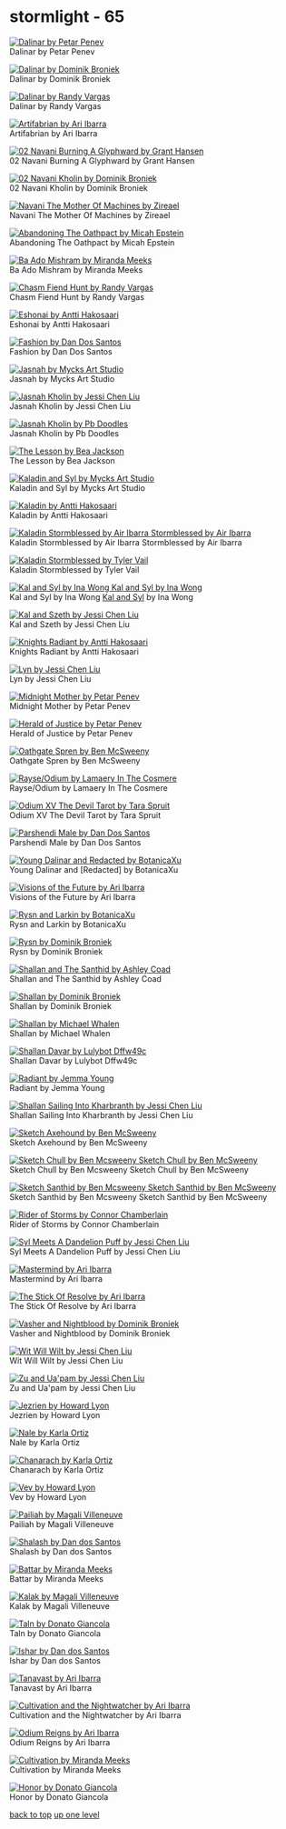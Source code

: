 # stormlight - 65
[![Dalinar by Petar Penev](https://raw.githubusercontent.com/buckmanc/wallpapers/main/mobile/cosmere/stormlight/00_dalinar_by_petar_penev.jpg "Dalinar by Petar Penev")](https://raw.githubusercontent.com/buckmanc/wallpapers/main/mobile/cosmere/stormlight/00_dalinar_by_petar_penev.jpg)\
Dalinar by Petar Penev

[![Dalinar by Dominik Broniek](https://raw.githubusercontent.com/buckmanc/wallpapers/main/mobile/cosmere/stormlight/01_dalinar_by_dominik_broniek.jpg "Dalinar by Dominik Broniek")](https://raw.githubusercontent.com/buckmanc/wallpapers/main/mobile/cosmere/stormlight/01_dalinar_by_dominik_broniek.jpg)\
Dalinar by Dominik Broniek

[![Dalinar by Randy Vargas](https://raw.githubusercontent.com/buckmanc/wallpapers/main/mobile/cosmere/stormlight/01_dalinar_by_randy_vargas.jpg "Dalinar by Randy Vargas")](https://raw.githubusercontent.com/buckmanc/wallpapers/main/mobile/cosmere/stormlight/01_dalinar_by_randy_vargas.jpg)\
Dalinar by Randy Vargas

[![Artifabrian by Ari Ibarra](https://raw.githubusercontent.com/buckmanc/wallpapers/main/mobile/cosmere/stormlight/02_artifabrian_by_ari_ibarra.jpg "Artifabrian by Ari Ibarra")](https://raw.githubusercontent.com/buckmanc/wallpapers/main/mobile/cosmere/stormlight/02_artifabrian_by_ari_ibarra.jpg)\
Artifabrian by Ari Ibarra

[![02 Navani Burning A Glyphward by Grant Hansen](https://raw.githubusercontent.com/buckmanc/wallpapers/main/mobile/cosmere/stormlight/02_navani_burning_a_glyphward_by_grant_hansen.png "02 Navani Burning A Glyphward by Grant Hansen")](https://raw.githubusercontent.com/buckmanc/wallpapers/main/mobile/cosmere/stormlight/02_navani_burning_a_glyphward_by_grant_hansen.png)\
02 Navani Burning A Glyphward by Grant Hansen

[![02 Navani Kholin by Dominik Broniek](https://raw.githubusercontent.com/buckmanc/wallpapers/main/mobile/cosmere/stormlight/02_navani_kholin_by_dominik_broniek.jpg "02 Navani Kholin by Dominik Broniek")](https://raw.githubusercontent.com/buckmanc/wallpapers/main/mobile/cosmere/stormlight/02_navani_kholin_by_dominik_broniek.jpg)\
02 Navani Kholin by Dominik Broniek

[![Navani The Mother Of Machines by Zireael](https://raw.githubusercontent.com/buckmanc/wallpapers/main/mobile/cosmere/stormlight/02_navani_the_mother_of_machines_by_zireael.jpg "Navani The Mother Of Machines by Zireael")](https://raw.githubusercontent.com/buckmanc/wallpapers/main/mobile/cosmere/stormlight/02_navani_the_mother_of_machines_by_zireael.jpg)\
Navani The Mother Of Machines by Zireael

[![Abandoning The Oathpact by Micah Epstein](https://raw.githubusercontent.com/buckmanc/wallpapers/main/mobile/cosmere/stormlight/abandoning_the_oathpact_by_micah_epstein.jpg "Abandoning The Oathpact by Micah Epstein")](https://raw.githubusercontent.com/buckmanc/wallpapers/main/mobile/cosmere/stormlight/abandoning_the_oathpact_by_micah_epstein.jpg)\
Abandoning The Oathpact by Micah Epstein

[![Ba Ado Mishram by Miranda Meeks](https://raw.githubusercontent.com/buckmanc/wallpapers/main/mobile/cosmere/stormlight/ba-ado-mishram_by_miranda_meeks.png "Ba Ado Mishram by Miranda Meeks")](https://raw.githubusercontent.com/buckmanc/wallpapers/main/mobile/cosmere/stormlight/ba-ado-mishram_by_miranda_meeks.png)\
Ba Ado Mishram by Miranda Meeks

[![Chasm Fiend Hunt by Randy Vargas](https://raw.githubusercontent.com/buckmanc/wallpapers/main/mobile/cosmere/stormlight/chasm_fiend_hunt_by_randy_vargas.jpg "Chasm Fiend Hunt by Randy Vargas")](https://raw.githubusercontent.com/buckmanc/wallpapers/main/mobile/cosmere/stormlight/chasm_fiend_hunt_by_randy_vargas.jpg)\
Chasm Fiend Hunt by Randy Vargas

[![Eshonai by Antti Hakosaari](https://raw.githubusercontent.com/buckmanc/wallpapers/main/mobile/cosmere/stormlight/eshonai_by_antti_hakosaari.jpg "Eshonai by Antti Hakosaari")](https://raw.githubusercontent.com/buckmanc/wallpapers/main/mobile/cosmere/stormlight/eshonai_by_antti_hakosaari.jpg)\
Eshonai by Antti Hakosaari

[![Fashion by Dan Dos Santos](https://raw.githubusercontent.com/buckmanc/wallpapers/main/mobile/cosmere/stormlight/fashion_by_dan_dos_santos.png "Fashion by Dan Dos Santos")](https://raw.githubusercontent.com/buckmanc/wallpapers/main/mobile/cosmere/stormlight/fashion_by_dan_dos_santos.png)\
Fashion by Dan Dos Santos

[![Jasnah by Mycks Art Studio](https://raw.githubusercontent.com/buckmanc/wallpapers/main/mobile/cosmere/stormlight/jasnah_by_mycks_art_studio.jpg "Jasnah by Mycks Art Studio")](https://raw.githubusercontent.com/buckmanc/wallpapers/main/mobile/cosmere/stormlight/jasnah_by_mycks_art_studio.jpg)\
Jasnah by Mycks Art Studio

[![Jasnah Kholin by Jessi Chen Liu](https://raw.githubusercontent.com/buckmanc/wallpapers/main/mobile/cosmere/stormlight/jasnah_kholin_by_jessi_chen_liu.jpg "Jasnah Kholin by Jessi Chen Liu")](https://raw.githubusercontent.com/buckmanc/wallpapers/main/mobile/cosmere/stormlight/jasnah_kholin_by_jessi_chen_liu.jpg)\
Jasnah Kholin by Jessi Chen Liu

[![Jasnah Kholin by Pb Doodles](https://raw.githubusercontent.com/buckmanc/wallpapers/main/mobile/cosmere/stormlight/jasnah_kholin_by_pb_doodles.png "Jasnah Kholin by Pb Doodles")](https://raw.githubusercontent.com/buckmanc/wallpapers/main/mobile/cosmere/stormlight/jasnah_kholin_by_pb_doodles.png)\
Jasnah Kholin by Pb Doodles

[![The Lesson by Bea Jackson](https://raw.githubusercontent.com/buckmanc/wallpapers/main/mobile/cosmere/stormlight/jasnah_the_lesson_by_bea_jackson.jpg "The Lesson by Bea Jackson")](https://raw.githubusercontent.com/buckmanc/wallpapers/main/mobile/cosmere/stormlight/jasnah_the_lesson_by_bea_jackson.jpg)\
The Lesson by Bea Jackson

[![Kaladin and Syl by Mycks Art Studio](https://raw.githubusercontent.com/buckmanc/wallpapers/main/mobile/cosmere/stormlight/kaladin_and_syl_by_mycks_art_studio.jpg "Kaladin and Syl by Mycks Art Studio")](https://raw.githubusercontent.com/buckmanc/wallpapers/main/mobile/cosmere/stormlight/kaladin_and_syl_by_mycks_art_studio.jpg)\
Kaladin and Syl by Mycks Art Studio

[![Kaladin by Antti Hakosaari](https://raw.githubusercontent.com/buckmanc/wallpapers/main/mobile/cosmere/stormlight/kaladin_by_antti_hakosaari.jpg "Kaladin by Antti Hakosaari")](https://raw.githubusercontent.com/buckmanc/wallpapers/main/mobile/cosmere/stormlight/kaladin_by_antti_hakosaari.jpg)\
Kaladin by Antti Hakosaari

[![Kaladin Stormblessed by Air Ibarra
Stormblessed by Air Ibarra](https://raw.githubusercontent.com/buckmanc/wallpapers/main/mobile/cosmere/stormlight/kaladin_stormblessed_by_air_ibarra.jpg "Kaladin Stormblessed by Air Ibarra
Stormblessed by Air Ibarra")](https://raw.githubusercontent.com/buckmanc/wallpapers/main/mobile/cosmere/stormlight/kaladin_stormblessed_by_air_ibarra.jpg)\
Kaladin Stormblessed by Air Ibarra
Stormblessed by Air Ibarra

[![Kaladin Stormblessed by Tyler Vail](https://raw.githubusercontent.com/buckmanc/wallpapers/main/mobile/cosmere/stormlight/kaladin-stormblessed-by-tyler-vail.jpg "Kaladin Stormblessed by Tyler Vail")](https://raw.githubusercontent.com/buckmanc/wallpapers/main/mobile/cosmere/stormlight/kaladin-stormblessed-by-tyler-vail.jpg)\
Kaladin Stormblessed by Tyler Vail

[![Kal and Syl by Ina Wong
Kal and Syl by Ina Wong](https://raw.githubusercontent.com/buckmanc/wallpapers/main/mobile/cosmere/stormlight/kal_and_syl_by_ina_wong.jpg "Kal and Syl by Ina Wong
Kal and Syl by Ina Wong")](https://raw.githubusercontent.com/buckmanc/wallpapers/main/mobile/cosmere/stormlight/kal_and_syl_by_ina_wong.jpg)\
Kal and Syl by Ina Wong
[Kal and Syl](https://www.deviantart.com/inawong/art/Kal-and-Syl-699058325) by Ina Wong

[![Kal and Szeth by Jessi Chen Liu](https://raw.githubusercontent.com/buckmanc/wallpapers/main/mobile/cosmere/stormlight/kal_and_szeth_by_jessi_chen_liu.png "Kal and Szeth by Jessi Chen Liu")](https://raw.githubusercontent.com/buckmanc/wallpapers/main/mobile/cosmere/stormlight/kal_and_szeth_by_jessi_chen_liu.png)\
Kal and Szeth by Jessi Chen Liu

[![Knights Radiant by Antti Hakosaari](https://raw.githubusercontent.com/buckmanc/wallpapers/main/mobile/cosmere/stormlight/knights_radiant_by_antti_hakosaari.jpg "Knights Radiant by Antti Hakosaari")](https://raw.githubusercontent.com/buckmanc/wallpapers/main/mobile/cosmere/stormlight/knights_radiant_by_antti_hakosaari.jpg)\
Knights Radiant by Antti Hakosaari

[![Lyn by Jessi Chen Liu](https://raw.githubusercontent.com/buckmanc/wallpapers/main/mobile/cosmere/stormlight/lyn_by_jessi_chen_liu.jpg "Lyn by Jessi Chen Liu")](https://raw.githubusercontent.com/buckmanc/wallpapers/main/mobile/cosmere/stormlight/lyn_by_jessi_chen_liu.jpg)\
Lyn by Jessi Chen Liu

[![Midnight Mother by Petar Penev](https://raw.githubusercontent.com/buckmanc/wallpapers/main/mobile/cosmere/stormlight/Midnight_Mother_by_Petar_Penev.jpg "Midnight Mother by Petar Penev")](https://raw.githubusercontent.com/buckmanc/wallpapers/main/mobile/cosmere/stormlight/Midnight_Mother_by_Petar_Penev.jpg)\
Midnight Mother by Petar Penev

[![Herald of Justice by Petar Penev](https://raw.githubusercontent.com/buckmanc/wallpapers/main/mobile/cosmere/stormlight/nale_herald_of_justice_by_petar_penev.jpg "Herald of Justice by Petar Penev")](https://raw.githubusercontent.com/buckmanc/wallpapers/main/mobile/cosmere/stormlight/nale_herald_of_justice_by_petar_penev.jpg)\
Herald of Justice by Petar Penev

[![Oathgate Spren by Ben McSweeny](https://raw.githubusercontent.com/buckmanc/wallpapers/main/mobile/cosmere/stormlight/oathgate_spren_by_ben_mcsweeny.jpg "Oathgate Spren by Ben McSweeny")](https://raw.githubusercontent.com/buckmanc/wallpapers/main/mobile/cosmere/stormlight/oathgate_spren_by_ben_mcsweeny.jpg)\
Oathgate Spren by Ben McSweeny

[![Rayse/Odium by Lamaery In The Cosmere](https://raw.githubusercontent.com/buckmanc/wallpapers/main/mobile/cosmere/stormlight/odium_rayse_by_lamaery_in_the_cosmere.jpg "Rayse/Odium by Lamaery In The Cosmere")](https://raw.githubusercontent.com/buckmanc/wallpapers/main/mobile/cosmere/stormlight/odium_rayse_by_lamaery_in_the_cosmere.jpg)\
Rayse/Odium by Lamaery In The Cosmere

[![Odium XV The Devil Tarot by Tara Spruit](https://raw.githubusercontent.com/buckmanc/wallpapers/main/mobile/cosmere/stormlight/odium_xv_the_devil_tarot_by_tara_spruit.jpg "Odium XV The Devil Tarot by Tara Spruit")](https://raw.githubusercontent.com/buckmanc/wallpapers/main/mobile/cosmere/stormlight/odium_xv_the_devil_tarot_by_tara_spruit.jpg)\
Odium XV The Devil Tarot by Tara Spruit

[![Parshendi Male by Dan Dos Santos](https://raw.githubusercontent.com/buckmanc/wallpapers/main/mobile/cosmere/stormlight/parshendi_male_by_dan_dos_santos.jpg "Parshendi Male by Dan Dos Santos")](https://raw.githubusercontent.com/buckmanc/wallpapers/main/mobile/cosmere/stormlight/parshendi_male_by_dan_dos_santos.jpg)\
Parshendi Male by Dan Dos Santos

[![Young Dalinar and Redacted by BotanicaXu](https://raw.githubusercontent.com/buckmanc/wallpapers/main/mobile/cosmere/stormlight/redacted_young_dalinar_and_redacted_by_botanicaxu.jpg "Young Dalinar and Redacted by BotanicaXu")](https://raw.githubusercontent.com/buckmanc/wallpapers/main/mobile/cosmere/stormlight/redacted_young_dalinar_and_redacted_by_botanicaxu.jpg)\
Young Dalinar and [Redacted] by BotanicaXu

[![Visions of the Future by Ari Ibarra](https://raw.githubusercontent.com/buckmanc/wallpapers/main/mobile/cosmere/stormlight/renarin_visions_of_the_future_by_ari_ibarra.jpg "Visions of the Future by Ari Ibarra")](https://raw.githubusercontent.com/buckmanc/wallpapers/main/mobile/cosmere/stormlight/renarin_visions_of_the_future_by_ari_ibarra.jpg)\
Visions of the Future by Ari Ibarra

[![Rysn and Larkin by BotanicaXu](https://raw.githubusercontent.com/buckmanc/wallpapers/main/mobile/cosmere/stormlight/rysn_and_larkin_by_botanicaxu.jpg "Rysn and Larkin by BotanicaXu")](https://raw.githubusercontent.com/buckmanc/wallpapers/main/mobile/cosmere/stormlight/rysn_and_larkin_by_botanicaxu.jpg)\
Rysn and Larkin by BotanicaXu

[![Rysn by Dominik Broniek](https://raw.githubusercontent.com/buckmanc/wallpapers/main/mobile/cosmere/stormlight/rysn_by_dominik_broniek.jpg "Rysn by Dominik Broniek")](https://raw.githubusercontent.com/buckmanc/wallpapers/main/mobile/cosmere/stormlight/rysn_by_dominik_broniek.jpg)\
Rysn by Dominik Broniek

[![Shallan and The Santhid by Ashley Coad](https://raw.githubusercontent.com/buckmanc/wallpapers/main/mobile/cosmere/stormlight/shallan_and_the_santhid_by_ashley_coad.png "Shallan and The Santhid by Ashley Coad")](https://raw.githubusercontent.com/buckmanc/wallpapers/main/mobile/cosmere/stormlight/shallan_and_the_santhid_by_ashley_coad.png)\
Shallan and The Santhid by Ashley Coad

[![Shallan by Dominik Broniek](https://raw.githubusercontent.com/buckmanc/wallpapers/main/mobile/cosmere/stormlight/shallan_by_dominik_broniek.jpg "Shallan by Dominik Broniek")](https://raw.githubusercontent.com/buckmanc/wallpapers/main/mobile/cosmere/stormlight/shallan_by_dominik_broniek.jpg)\
Shallan by Dominik Broniek

[![Shallan by Michael Whalen](https://raw.githubusercontent.com/buckmanc/wallpapers/main/mobile/cosmere/stormlight/shallan_by_michael_whalen.png "Shallan by Michael Whalen")](https://raw.githubusercontent.com/buckmanc/wallpapers/main/mobile/cosmere/stormlight/shallan_by_michael_whalen.png)\
Shallan by Michael Whalen

[![Shallan Davar by Lulybot Dffw49c](https://raw.githubusercontent.com/buckmanc/wallpapers/main/mobile/cosmere/stormlight/shallan_davar_by_lulybot_dffw49c.jpg "Shallan Davar by Lulybot Dffw49c")](https://raw.githubusercontent.com/buckmanc/wallpapers/main/mobile/cosmere/stormlight/shallan_davar_by_lulybot_dffw49c.jpg)\
Shallan Davar by Lulybot Dffw49c

[![Radiant by Jemma Young](https://raw.githubusercontent.com/buckmanc/wallpapers/main/mobile/cosmere/stormlight/shallan_radiant_by_jemma_young.jpg "Radiant by Jemma Young")](https://raw.githubusercontent.com/buckmanc/wallpapers/main/mobile/cosmere/stormlight/shallan_radiant_by_jemma_young.jpg)\
Radiant by Jemma Young

[![Shallan Sailing Into Kharbranth by Jessi Chen Liu](https://raw.githubusercontent.com/buckmanc/wallpapers/main/mobile/cosmere/stormlight/shallan_sailing_into_kharbranth_by_jessi_chen_liu.jpg "Shallan Sailing Into Kharbranth by Jessi Chen Liu")](https://raw.githubusercontent.com/buckmanc/wallpapers/main/mobile/cosmere/stormlight/shallan_sailing_into_kharbranth_by_jessi_chen_liu.jpg)\
Shallan Sailing Into Kharbranth by Jessi Chen Liu

[![Sketch Axehound by Ben McSweeny](https://raw.githubusercontent.com/buckmanc/wallpapers/main/mobile/cosmere/stormlight/sketch_axehound_by_ben_mcsweeny.jpeg "Sketch Axehound by Ben McSweeny")](https://raw.githubusercontent.com/buckmanc/wallpapers/main/mobile/cosmere/stormlight/sketch_axehound_by_ben_mcsweeny.jpeg)\
Sketch Axehound by Ben McSweeny

[![Sketch Chull by Ben Mcsweeny
Sketch Chull by Ben McSweeny](https://raw.githubusercontent.com/buckmanc/wallpapers/main/mobile/cosmere/stormlight/sketch_chull_by_ben_mcsweeny.jpeg "Sketch Chull by Ben Mcsweeny
Sketch Chull by Ben McSweeny")](https://raw.githubusercontent.com/buckmanc/wallpapers/main/mobile/cosmere/stormlight/sketch_chull_by_ben_mcsweeny.jpeg)\
Sketch Chull by Ben Mcsweeny
Sketch Chull by Ben McSweeny

[![Sketch Santhid by Ben Mcsweeny
Sketch Santhid by Ben McSweeny](https://raw.githubusercontent.com/buckmanc/wallpapers/main/mobile/cosmere/stormlight/sketch_santhid_by_ben_mcsweeny.jpeg "Sketch Santhid by Ben Mcsweeny
Sketch Santhid by Ben McSweeny")](https://raw.githubusercontent.com/buckmanc/wallpapers/main/mobile/cosmere/stormlight/sketch_santhid_by_ben_mcsweeny.jpeg)\
Sketch Santhid by Ben Mcsweeny
Sketch Santhid by Ben McSweeny

[![Rider of Storms by Connor Chamberlain](https://raw.githubusercontent.com/buckmanc/wallpapers/main/mobile/cosmere/stormlight/stormfather_rider_of_storms_by_connor_chamberlain.jpg "Rider of Storms by Connor Chamberlain")](https://raw.githubusercontent.com/buckmanc/wallpapers/main/mobile/cosmere/stormlight/stormfather_rider_of_storms_by_connor_chamberlain.jpg)\
Rider of Storms by Connor Chamberlain

[![Syl Meets A Dandelion Puff by Jessi Chen Liu](https://raw.githubusercontent.com/buckmanc/wallpapers/main/mobile/cosmere/stormlight/syl_meets_a_dandelion_puff_by_jessi_chen_liu.png "Syl Meets A Dandelion Puff by Jessi Chen Liu")](https://raw.githubusercontent.com/buckmanc/wallpapers/main/mobile/cosmere/stormlight/syl_meets_a_dandelion_puff_by_jessi_chen_liu.png)\
Syl Meets A Dandelion Puff by Jessi Chen Liu

[![Mastermind by Ari Ibarra](https://raw.githubusercontent.com/buckmanc/wallpapers/main/mobile/cosmere/stormlight/taravangian_mastermind_by_ari_ibarra.jpg "Mastermind by Ari Ibarra")](https://raw.githubusercontent.com/buckmanc/wallpapers/main/mobile/cosmere/stormlight/taravangian_mastermind_by_ari_ibarra.jpg)\
Mastermind by Ari Ibarra

[![The Stick Of Resolve by Ari Ibarra](https://raw.githubusercontent.com/buckmanc/wallpapers/main/mobile/cosmere/stormlight/The_Stick_of_Resolve_by_Ari_Ibarra.jpg "The Stick Of Resolve by Ari Ibarra")](https://raw.githubusercontent.com/buckmanc/wallpapers/main/mobile/cosmere/stormlight/The_Stick_of_Resolve_by_Ari_Ibarra.jpg)\
The Stick Of Resolve by Ari Ibarra

[![Vasher and Nightblood by Dominik Broniek](https://raw.githubusercontent.com/buckmanc/wallpapers/main/mobile/cosmere/stormlight/vasher_and_nightblood_by_dominik_broniek.jpg "Vasher and Nightblood by Dominik Broniek")](https://raw.githubusercontent.com/buckmanc/wallpapers/main/mobile/cosmere/stormlight/vasher_and_nightblood_by_dominik_broniek.jpg)\
Vasher and Nightblood by Dominik Broniek

[![Wit Will Wilt by Jessi Chen Liu](https://raw.githubusercontent.com/buckmanc/wallpapers/main/mobile/cosmere/stormlight/wit_will_wilt_by_jessi_chen_liu.jpg "Wit Will Wilt by Jessi Chen Liu")](https://raw.githubusercontent.com/buckmanc/wallpapers/main/mobile/cosmere/stormlight/wit_will_wilt_by_jessi_chen_liu.jpg)\
Wit Will Wilt by Jessi Chen Liu

[![Zu and Ua'pam by Jessi Chen Liu](https://raw.githubusercontent.com/buckmanc/wallpapers/main/mobile/cosmere/stormlight/zu_and_ua_pam_by_jessi_chen_liu.jpg "Zu and Ua'pam by Jessi Chen Liu")](https://raw.githubusercontent.com/buckmanc/wallpapers/main/mobile/cosmere/stormlight/zu_and_ua_pam_by_jessi_chen_liu.jpg)\
Zu and Ua'pam by Jessi Chen Liu

[![Jezrien by Howard Lyon](https://raw.githubusercontent.com/buckmanc/wallpapers/main/mobile/cosmere/stormlight/zy01_jezrien_by_howard_lyon.jpg "Jezrien by Howard Lyon")](https://raw.githubusercontent.com/buckmanc/wallpapers/main/mobile/cosmere/stormlight/zy01_jezrien_by_howard_lyon.jpg)\
Jezrien by Howard Lyon

[![Nale by Karla Ortiz](https://raw.githubusercontent.com/buckmanc/wallpapers/main/mobile/cosmere/stormlight/zy02_nale_by_karla_ortiz.png "Nale by Karla Ortiz")](https://raw.githubusercontent.com/buckmanc/wallpapers/main/mobile/cosmere/stormlight/zy02_nale_by_karla_ortiz.png)\
Nale by Karla Ortiz

[![Chanarach by Karla Ortiz](https://raw.githubusercontent.com/buckmanc/wallpapers/main/mobile/cosmere/stormlight/zy03_chanarach_by_karla_ortiz.png "Chanarach by Karla Ortiz")](https://raw.githubusercontent.com/buckmanc/wallpapers/main/mobile/cosmere/stormlight/zy03_chanarach_by_karla_ortiz.png)\
Chanarach by Karla Ortiz

[![Vev by Howard Lyon](https://raw.githubusercontent.com/buckmanc/wallpapers/main/mobile/cosmere/stormlight/zy04_vev_by_howard_lyon.jpg "Vev by Howard Lyon")](https://raw.githubusercontent.com/buckmanc/wallpapers/main/mobile/cosmere/stormlight/zy04_vev_by_howard_lyon.jpg)\
Vev by Howard Lyon

[![Pailiah by Magali Villeneuve](https://raw.githubusercontent.com/buckmanc/wallpapers/main/mobile/cosmere/stormlight/zy05_pailiah_by_magali_villeneuve.jpg "Pailiah by Magali Villeneuve")](https://raw.githubusercontent.com/buckmanc/wallpapers/main/mobile/cosmere/stormlight/zy05_pailiah_by_magali_villeneuve.jpg)\
Pailiah by Magali Villeneuve

[![Shalash by Dan dos Santos](https://raw.githubusercontent.com/buckmanc/wallpapers/main/mobile/cosmere/stormlight/zy06_shalash_by_dan_dos_santos.png "Shalash by Dan dos Santos")](https://raw.githubusercontent.com/buckmanc/wallpapers/main/mobile/cosmere/stormlight/zy06_shalash_by_dan_dos_santos.png)\
Shalash by Dan dos Santos

[![Battar by Miranda Meeks](https://raw.githubusercontent.com/buckmanc/wallpapers/main/mobile/cosmere/stormlight/zy07_battar_by_miranda_meeks.png "Battar by Miranda Meeks")](https://raw.githubusercontent.com/buckmanc/wallpapers/main/mobile/cosmere/stormlight/zy07_battar_by_miranda_meeks.png)\
Battar by Miranda Meeks

[![Kalak by Magali Villeneuve](https://raw.githubusercontent.com/buckmanc/wallpapers/main/mobile/cosmere/stormlight/zy08_kalak_by_magali_villeneuve.jpg "Kalak by Magali Villeneuve")](https://raw.githubusercontent.com/buckmanc/wallpapers/main/mobile/cosmere/stormlight/zy08_kalak_by_magali_villeneuve.jpg)\
Kalak by Magali Villeneuve

[![Taln by Donato Giancola](https://raw.githubusercontent.com/buckmanc/wallpapers/main/mobile/cosmere/stormlight/zy09_taln_by_donato_giancola.png "Taln by Donato Giancola")](https://raw.githubusercontent.com/buckmanc/wallpapers/main/mobile/cosmere/stormlight/zy09_taln_by_donato_giancola.png)\
Taln by Donato Giancola

[![Ishar by Dan dos Santos](https://raw.githubusercontent.com/buckmanc/wallpapers/main/mobile/cosmere/stormlight/zy10_ishar_by_dan_dos_santos.png "Ishar by Dan dos Santos")](https://raw.githubusercontent.com/buckmanc/wallpapers/main/mobile/cosmere/stormlight/zy10_ishar_by_dan_dos_santos.png)\
Ishar by Dan dos Santos

[![Tanavast by Ari Ibarra](https://raw.githubusercontent.com/buckmanc/wallpapers/main/mobile/cosmere/stormlight/zz07_tanavast_by_ari_ibarra.jpg "Tanavast by Ari Ibarra")](https://raw.githubusercontent.com/buckmanc/wallpapers/main/mobile/cosmere/stormlight/zz07_tanavast_by_ari_ibarra.jpg)\
Tanavast by Ari Ibarra

[![Cultivation and the Nightwatcher by Ari Ibarra](https://raw.githubusercontent.com/buckmanc/wallpapers/main/mobile/cosmere/stormlight/zz08_cultivation_and_the_nightwatcher_by_ari_ibarra.jpg "Cultivation and the Nightwatcher by Ari Ibarra")](https://raw.githubusercontent.com/buckmanc/wallpapers/main/mobile/cosmere/stormlight/zz08_cultivation_and_the_nightwatcher_by_ari_ibarra.jpg)\
Cultivation and the Nightwatcher by Ari Ibarra

[![Odium Reigns by Ari Ibarra](https://raw.githubusercontent.com/buckmanc/wallpapers/main/mobile/cosmere/stormlight/zz09_odium_reigns_by_ari_ibarra.jpg "Odium Reigns by Ari Ibarra")](https://raw.githubusercontent.com/buckmanc/wallpapers/main/mobile/cosmere/stormlight/zz09_odium_reigns_by_ari_ibarra.jpg)\
Odium Reigns by Ari Ibarra

[![Cultivation by Miranda Meeks](https://raw.githubusercontent.com/buckmanc/wallpapers/main/mobile/cosmere/stormlight/zZ_cultivation_by_miranda_meeks.png "Cultivation by Miranda Meeks")](https://raw.githubusercontent.com/buckmanc/wallpapers/main/mobile/cosmere/stormlight/zZ_cultivation_by_miranda_meeks.png)\
Cultivation by Miranda Meeks

[![Honor by Donato Giancola](https://raw.githubusercontent.com/buckmanc/wallpapers/main/mobile/cosmere/stormlight/zZ_honor_by_donato_giancola.png "Honor by Donato Giancola")](https://raw.githubusercontent.com/buckmanc/wallpapers/main/mobile/cosmere/stormlight/zZ_honor_by_donato_giancola.png)\
Honor by Donato Giancola



[back to top](#)
[up one level](/mobile/cosmere/README.MD)
